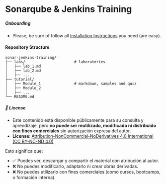 
# Sonarqube & Jenkins Training


##### Onboarding

* Please, be sure of follow all [Installation Instructions](installations.md) you need (are easy). 

#### Repository Structure

```
sonar-jenkins-training/                   
├── labs/                      # laboratories
│   ├── lab_1.md                  
│   ├── lab_2.md                  
│   ├── ...                  
├── tutorial/                  
│   ├── Module_1               # markdown, samples and quiz
│   ├── Module_2               
│   ├── ...
└── README.md                 
```


##### 📄 License

* Este contenido está disponible públicamente para su consulta y aprendizaje, pero **no puede ser reutilizado, modificado ni distribuido con fines comerciales** sin autorización expresa del autor.
* **License**: [Attribution-NonCommercial-NoDerivatives 4.0 International (CC BY-NC-ND 4.0)](https://creativecommons.org/licenses/by-nc-nd/4.0/deed.en)

Esto significa que:
- ✅ Puedes ver, descargar y compartir el material con atribución al autor.
- ❌ No puedes modificarlo, adaptarlo ni crear obras derivadas.
- ❌ No puedes utilizarlo con fines comerciales (como cursos, bootcamps, o formación interna).

